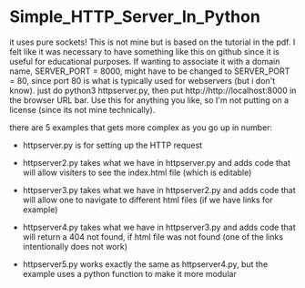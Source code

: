 # Simple_HTTP_Server_In_Python
it uses pure sockets!
This is not mine but is based on the tutorial in the pdf. I felt like it was necessary to have something like this on github since it is useful for educational purposes. If wanting to associate it with a domain name, SERVER_PORT = 8000, might have to be changed to SERVER_PORT = 80, since port 80 is what is typically used for webservers (but i don't know). just do python3 httpserver.py, then put http://http://localhost:8000 in the browser URL bar. Use this for anything you like, so I'm not putting on a license (since its not mine technically).

there are 5 examples that gets more complex as you go up in number:

- httpserver.py is for setting up the HTTP request
- httpserver2.py takes what we have in httpserver.py and adds code that will allow visiters to see the index.html file (which is editable)
- httpserver3.py takes what we have in httpserver2.py and adds code that will allow one to navigate to different html files (if we have links for example)

- httpserver4.py takes what we have in httpserver3.py and adds code that will return a 404 not found, if html file was not found (one of the links intentionally does not work)

- httpserver5.py works exactly the same as httpserver4.py, but the example uses a python function to make it more modular

